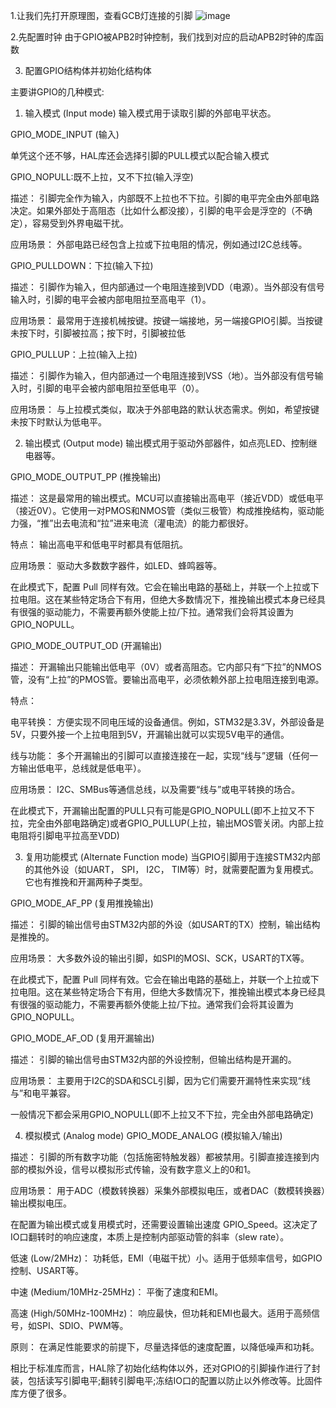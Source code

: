   1.让我们先打开原理图，查看GCB灯连接的引脚
  ![image](https://github.com/user-attachments/assets/ec04224a-4dcd-4008-8dff-c53d7ee674b9)
  
  
  2.先配置时钟
  由于GPIO被APB2时钟控制，我们找到对应的启动APB2时钟的库函数

  3. 配置GPIO结构体并初始化结构体

  主要讲GPIO的几种模式:
  1. 输入模式 (Input mode)
  输入模式用于读取引脚的外部电平状态。

  GPIO_MODE_INPUT (输入)
  
  单凭这个还不够，HAL库还会选择引脚的PULL模式以配合输入模式

  GPIO_NOPULL:既不上拉，又不下拉(输入浮空)
  
  描述： 引脚完全作为输入，内部既不上拉也不下拉。引脚的电平完全由外部电路决定。如果外部处于高阻态（比如什么都没接），引脚的电平会是浮空的（不确定），容易受到外界电磁干扰。

  应用场景： 外部电路已经包含上拉或下拉电阻的情况，例如通过I2C总线等。
  
  GPIO_PULLDOWN：下拉(输入下拉)
  
  描述： 引脚作为输入，但内部通过一个电阻连接到VDD（电源）。当外部没有信号输入时，引脚的电平会被内部电阻拉至高电平（1）。

  应用场景： 最常用于连接机械按键。按键一端接地，另一端接GPIO引脚。当按键未按下时，引脚被拉高；按下时，引脚被拉低
  
  GPIO_PULLUP：上拉(输入上拉)

  描述： 引脚作为输入，但内部通过一个电阻连接到VSS（地）。当外部没有信号输入时，引脚的电平会被内部电阻拉至低电平（0）。

  应用场景： 与上拉模式类似，取决于外部电路的默认状态需求。例如，希望按键未按下时默认为低电平。

  2. 输出模式 (Output mode)
  输出模式用于驱动外部器件，如点亮LED、控制继电器等。
  
  GPIO_MODE_OUTPUT_PP (推挽输出)
  
  描述： 这是最常用的输出模式。MCU可以直接输出高电平（接近VDD）或低电平（接近0V）。它使用一对PMOS和NMOS管（类似三极管）构成推挽结构，驱动能力强，“推”出去电流和“拉”进来电流（灌电流）的能力都很好。
  
  特点： 输出高电平和低电平时都具有低阻抗。
  
  应用场景： 驱动大多数数字器件，如LED、蜂鸣器等。

  在此模式下，配置 Pull 同样有效。它会在输出电路的基础上，并联一个上拉或下拉电阻。这在某些特定场合下有用，但绝大多数情况下，推挽输出模式本身已经具有很强的驱动能力，不需要再额外使能上拉/下拉。通常我们会将其设置为 GPIO_NOPULL。
  
  GPIO_MODE_OUTPUT_OD (开漏输出)
  
  描述： 开漏输出只能输出低电平（0V）或者高阻态。它内部只有“下拉”的NMOS管，没有“上拉”的PMOS管。要输出高电平，必须依赖外部上拉电阻连接到电源。
  
  特点：
  
  电平转换： 方便实现不同电压域的设备通信。例如，STM32是3.3V，外部设备是5V，只要外接一个上拉电阻到5V，开漏输出就可以实现5V电平的通信。
  
  线与功能： 多个开漏输出的引脚可以直接连接在一起，实现“线与”逻辑（任何一方输出低电平，总线就是低电平）。
  
  应用场景： I2C、SMBus等通信总线，以及需要“线与”或电平转换的场合。

  在此模式下，开漏输出配置的PULL只有可能是GPIO_NOPULL(即不上拉又不下拉，完全由外部电路确定)或者GPIO_PULLUP(上拉，输出MOS管关闭。内部上拉电阻将引脚电平拉高至VDD)
   
  3. 复用功能模式 (Alternate Function mode)
  当GPIO引脚用于连接STM32内部的其他外设（如UART， SPI， I2C， TIM等）时，就需要配置为复用模式。它也有推挽和开漏两种子类型。
  
  GPIO_MODE_AF_PP (复用推挽输出)
  
  描述： 引脚的输出信号由STM32内部的外设（如USART的TX）控制，输出结构是推挽的。
  
  应用场景： 大多数外设的输出引脚，如SPI的MOSI、SCK，USART的TX等。

  在此模式下，配置 Pull 同样有效。它会在输出电路的基础上，并联一个上拉或下拉电阻。这在某些特定场合下有用，但绝大多数情况下，推挽输出模式本身已经具有很强的驱动能力，不需要再额外使能上拉/下拉。通常我们会将其设置为 GPIO_NOPULL。
  
  GPIO_MODE_AF_OD (复用开漏输出)
  
  描述： 引脚的输出信号由STM32内部的外设控制，但输出结构是开漏的。
  
  应用场景： 主要用于I2C的SDA和SCL引脚，因为它们需要开漏特性来实现“线与”和电平兼容。

  一般情况下都会采用GPIO_NOPULL(即不上拉又不下拉，完全由外部电路确定)
  
  4. 模拟模式 (Analog mode)
  GPIO_MODE_ANALOG (模拟输入/输出)
  
  描述： 引脚的所有数字功能（包括施密特触发器）都被禁用。引脚直接连接到内部的模拟外设，信号以模拟形式传输，没有数字意义上的0和1。
  
  应用场景： 用于ADC（模数转换器）采集外部模拟电压，或者DAC（数模转换器）输出模拟电压。
      
    
在配置为输出模式或复用模式时，还需要设置输出速度 GPIO_Speed。这决定了IO口翻转时的响应速度，本质上是控制内部驱动管的斜率（slew rate）。

低速 (Low/2MHz)： 功耗低，EMI（电磁干扰）小。适用于低频率信号，如GPIO控制、USART等。

中速 (Medium/10MHz-25MHz)： 平衡了速度和EMI。

高速 (High/50MHz-100MHz)： 响应最快，但功耗和EMI也最大。适用于高频信号，如SPI、SDIO、PWM等。

原则： 在满足性能要求的前提下，尽量选择低的速度配置，以降低噪声和功耗。

相比于标准库而言，HAL除了初始化结构体以外，还对GPIO的引脚操作进行了封装，包括读写引脚电平;翻转引脚电平;冻结IO口的配置以防止以外修改等。比固件库方便了很多。
